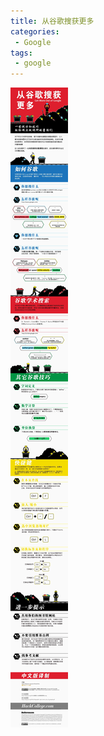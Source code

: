 ```yaml
---
title: 从谷歌搜获更多
categories: 
 - Google
tags:
 - google
---
```


![从谷歌搜获更多](./get_more_out_of_google.jpg)